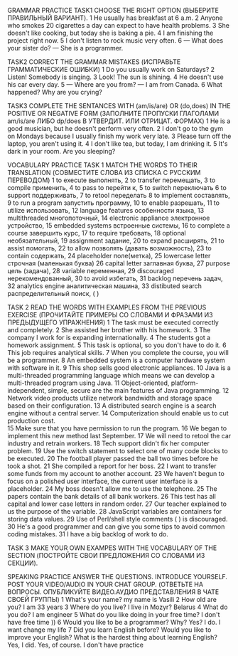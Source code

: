 GRAMMAR PRACTICE
TASK1
CHOOSE THE RIGHT OPTION (ВЫБЕРИТЕ ПРАВИЛЬНЫЙ ВАРИАНТ).
1 He usually has breakfast at 6 a.m.
2 Anyone who smokes 20 cigarettes a day can expect to have health problems.
3 She doesn't like cooking, but today she is baking a pie.
4 I am finishing the project right now.
5 I don't listen to rock music very often.
6  — What does your sister do?
— She is a programmer.

TASK2
CORRECT THE GRAMMAR MISTAKES (ИСПРАВЬТЕ ГРАММАТИЧЕСКИЕ ОШИБКИ)
1 Do you usually work on Saturdays?
2 Listen! Somebody is singing.
3 Look! The sun is shining.
4 He doesn't use his car every day.
5 — Where are you  from?
— I am from Canada.
6 What happened? Why are you crying?

TASK3
COMPLETE THE SENTANCES WITH (am/is/are) OR (do,does) IN THE POSITIVE OR NEGATIVE FORM (ЗАПОЛНИТЕ ПРОПУСКИ ГЛАГОЛАМИ am/is/are ЛИБО dp/does В УТВЕРДИТ. ИЛИ ОТРИЦАТ. ФОРМАХ)
1 He is a good musician, but he doesn't perform very often.
2 I don't go to the gym on Mondays because I usually finish my work very late.
3 Please turn off the laptop, you aren't using it.
4 I don't like tea, but today, I am drinking it.
5 It's dark in your room. Are you sleeping?


VOCABULARY PRACTICE
TASK 1
MATCH THE WORDS TO THEIR TRANSLATION (СОВМЕСТИТЕ СЛОВА ИЗ СПИСКА С РУССКИМ ПЕРЕВОДОМ)
1 to execute  выполнять,
2 to transfer   перемещать,
3 to compile    применить,
4 to pass to   перейти к,
5 to switch        переключать
6 to support        поддерживать,
7 to retool          переделать
8 to implement   составлять, 
9 to run a program  запустить программу,
10 to enable         разрешать, 
11 to utilize          использовать,
12 language features    особенности языка,
13 multithreaded         многопоточный,
14 electronic appliance  электронное устройство,
15 embedded systems       встроенные системы,
16 to complete a course    завершить курс,
17 to require   требовать,
18 optional    необязательный,
19 assignment    задание,
20 to expand      расширять,
21 to assist       помогать,
22 to allow        позволять (давать возможность),
23 to contain      содержать,
24 placeholder      поле(метка),
25 lowercase letter  строчная (маленькая буква)
26 capital letter    заглавная буква,
27 purpose           цель (задача),
28 variable            переменная, 
29 discouraged     нерекомендованный,
30 to avoid        избегать,
31 backlog        перечень задач,
32 analytics engine    аналитическая машина,
33 distibuted search   распределительный поиск,
(               )


TASK 2
READ THE WORDS WITH EXAMPLES FROM THE PREVIOUS EXERCISE (ПРОЧИТАЙТЕ ПРИМЕРЫ СО СЛОВАМИ И ФРАЗАМИ ИЗ ПРЕДЫДУЩЕГО УПРАЖНЕНИЯ) 
1 The task must be executed correctly and completely. 
2 She assisted her brother with his homework. 
3 The company I work for is expanding internationally.
4 The students got a homework assignment.
5 This task is optional, so you don't have to do it. 
6 This job requires analytical skills.
7 When you complete the course, you will be a programmer. 
8 An embedded system is a computer hardware system with software in it.
9 This shop sells good electronic appliances. 
10 Java is a multi-threaded programming language which means we can develop a multi-threaded program using Java.
11 Object-oriented, platform-independent, simple, secure are the main features of Java programming. 
12 Network video products utilize network bandwidth and storage space based on their configuration. 
13  A distributed search engine is a search engine without a central server.
14 Computerization should enable us to cut production cost.  
15 Make sure that you have permission to run the program. 
16 We began to implement this new method last September.
17  We will need to retool the car industry and retrain workers. 
18 Tech support didn't fix her computer problem.
19 Use the switch statement to select one of many code blocks to be executed.
20 The football player passed the ball two times before he took a shot. 
21 She compiled a report for her boss. 
22  I want to transfer some funds from my account to another account.
23 We haven't begun to focus on a polished user interface, the current user interface is a placeholder.
24 My boss doesn't allow me to use the telephone.
25 The papers contain the bank details of all bank workers.
26 This test has all capital and lower case letters in random order.
27 Our teacher explained to us the purpose of the variable. 
28 JavaScript variables are containers for storing data values.
29 Use of Perl/shell style comments ( ) is discouraged.
30 He's a good programmer and can give you some tips to avoid common coding mistakes. 
31 I have a big backlog of work to do.

TASK 3
MAKE YOUR OWN EXAMPES WITH THE VOCABULARY OF THE SECTION (ПОСТРОЙТЕ СВОИ ПРЕДЛОЖЕНИЯ СО СЛОВАМИ ИЗ СЕКЦИИ). 


SPEAKING PRACTICE
ANSWER THE QUESTIONS. INTRODUCE YOURSELF. POST YOUR VIDEO/AUDIO IN YOUR CHAT GROUP. (ОТВЕТЬТЕ НА ВОПРОСЫ. ОПУБЛИКУЙТЕ ВИДЕО.АУДИО ПРЕДСТАВЛЕНИЯ В ЧАТЕ СВОЕЙ ГРУППЫ)
1 What's your name? my name is Vasili
2 How old are you? I am 33 years
3 Where do you live? I live in Mozyr? Belarus
4 What do you do? I am engineer
5 What do you like doing in your free time? I don't have free time ))
6 Would you like to be a programmer? Why? Yes? I do. I want change my life
7 Did you learn English before? Would you like to improve your English? What is the hardest thing about learning English? Yes, I did. Yes, of course. I don't have practice
